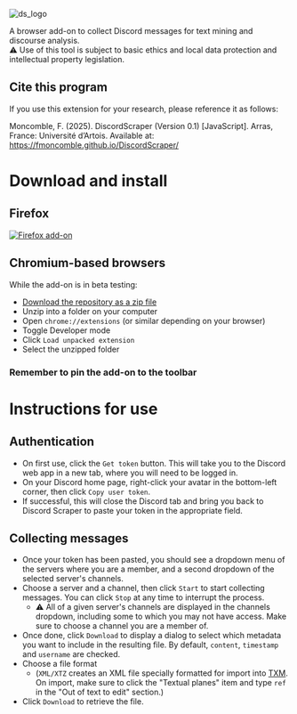 ![ds_logo](https://github.com/user-attachments/assets/de974d79-5c2d-4ad3-973a-5d13c1534c46)  

A browser add-on to collect Discord messages for text mining and discourse analysis.  
⚠️ Use of this tool is subject to basic ethics and local data protection and intellectual property legislation.

## Cite this program

If you use this extension for your research, please reference it as follows:

Moncomble, F. (2025). DiscordScraper (Version 0.1) [JavaScript]. Arras, France: Université d’Artois. Available at: https://fmoncomble.github.io/DiscordScraper/

# Download and install
## Firefox
[![Firefox add-on](https://github.com/user-attachments/assets/855e2e46-2b44-42d7-bba5-f2a2fbb7e88b)](https://github.com/fmoncomble/discordscraper/releases/latest/download/discordscraper.xpi)

## Chromium-based browsers
While the add-on is in beta testing:
- [Download the repository as a zip file](https://github.com/fmoncomble/discordscraper/releases/latest/download/discordscraper.zip)
- Unzip into a folder on your computer
- Open `chrome://extensions` (or similar depending on your browser)
- Toggle Developer mode
- Click `Load unpacked extension`
- Select the unzipped folder

### Remember to pin the add-on to the toolbar

# Instructions for use
## Authentication
- On first use, click the `Get token` button. This will take you to the Discord web app in a new tab, where you will need to be logged in.
- On your Discord home page, right-click your avatar in the bottom-left corner, then click `Copy user token`.
- If successful, this will close the Discord tab and bring you back to Discord Scraper to paste your token in the appropriate field.

## Collecting messages
- Once your token has been pasted, you should see a dropdown menu of the servers where you are a member, and a second dropdown of the selected server's channels.
- Choose a server and a channel, then click `Start` to start collecting messages. You can click `Stop` at any time to interrupt the process.
    - ⚠️ All of a given server's channels are displayed in the channels dropdown, including some to which you may not have access. Make sure to choose a channel you are a member of.
- Once done, click `Download` to display a dialog to select which metadata you want to include in the resulting file. By default, `content`, `timestamp` and `username` are checked.
- Choose a file format
    - (`XML/XTZ` creates an XML file specially formatted for import into [TXM](https://txm.gitpages.huma-num.fr/textometrie/index.html). On import, make sure to click the "Textual planes" item and type `ref` in the "Out of text to edit" section.)
- Click `Download` to retrieve the file.
